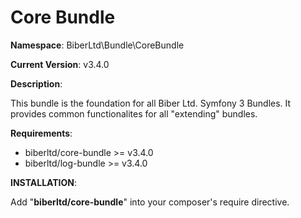 Core Bundle
 ==============
 **Namespace**: BiberLtd\Bundle\CoreBundle

 **Current Version**: v3.4.0

 **Description**:

 This bundle is the foundation for all Biber Ltd. Symfony 3 Bundles. It provides common functionalites for all "extending" bundles.

 **Requirements**:
 - biberltd/core-bundle >= v3.4.0
 - biberltd/log-bundle >= v3.4.0

 **INSTALLATION**:

 Add "**biberltd/core-bundle**" into your composer's require directive.